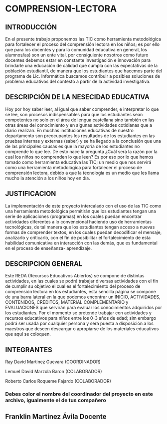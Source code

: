 # COMPRENSION-LECTORA

## INTRODUCCIÓN 
En el presente trabajo proponemos las TIC como herramienta metodológica  para fortalecer  el proceso del comprensión lectora en los niños; es por ello que para los docentes y para la comunidad educativa en general, los alumnos/as) son un ente vital, por consiguiente nosotros como futuro docentes debemos estar en constante investigación e innovación para brindarle una educación de calidad que cumpla con las expectativas de la población estudiantil, de manera que los estudiantes que hacemos parte  del programa de Lic. Informática  buscamos contribuir a posibles soluciones de problema educativos del contesto a partir de  la actividad investigativa.

## DESCRIPCIÓN DE LA NESECIDAD EDUCATIVA
Hoy por hoy saber leer, al igual que saber comprender, e interpretar lo que se lee, son procesos indispensables para que los estudiantes sean competentes no solo en el área de lengua castellana sino también en las otras áreas del conocimiento y en algunas actividades cotidianas que a diario realizan.
En muchas instituciones educativas de nuestro departamento son preocupantes los resultados de los estudiantes en las pruebas internas y externas (saber) y se ha llegado a la conclusión que una de las principales causas es que la mayoría de los estudiantes no comprende lo que lee.
De esto nace la pregunta ¿Cuál será la razón por la cual los niños no comprenden lo que leen?
Es por eso por lo que hemos tomado como herramienta educativa las TIC; un medio que nos servirá como una herramienta metodológica para fortalecer el proceso de comprensión lectora, debido a que la tecnología es un medio que les llama mucho la atención a los niños hoy en día.

## JUSTIFICACION
La implementación de este proyecto intercalado con el uso de las TIC como una herramienta metodológica permitirán que los estudiantes tengan una serie de aplicaciones (programas) en los cuales puedan encontrar actividades diferentes a lo convencional haciendo uso de herramientas tecnológicas, de tal manera que los estudiantes tengan acceso a nuevas formas de comprender textos, en los cuales puedan decodificar el mensaje, analizarlo y criticarlo, con el fin de posibilitar el fortalecimiento de esta habilidad comunicativa en interacción con las demás, que es fundamental en el proceso de enseñanza- aprendizaje.

## DESCRIPCION GENERAL
Este REDA (Recursos Educativos Abiertos) se compone de distintas actividades, en las cuales se podrá trabajar diversas actividades con el fin de cumplir su objetivo el cual es el fortalecimiento del proceso de comprensión lectora en los estudiantes, esta sencilla página se compone de una barra lateral en la que podemos encontrar un INICIO, ACTIVIDADES, CONTENIDOS, CREDITOS, MATERIAL COMPLEMENTARIO y EVALUACIONES que servirán para evaluar los conocimientos adquiridos por los estudiantes.
Por el momento se pretende trabajar con actividades y recursos educativos para niños entre los 0-3 años de edad; sim embargo podrá ser usada por cualquier persona y será puesta a disposición a los maestros que deseen descargar o apropiarse de los materiales educativos que aquí se coloquen.

## INTEGRANTES
Ray David Martinez Guevara (COORDINADOR)

Lemuel David Marzola Baron (COLABORADOR)

Roberto Carlos Roqueme Fajardo (COLABORADOR) 




### Debes color el nombre del coordinador del proyecto en este archivo, igualmente el de tus compañero
## Franklin Martínez Ávila Docente
